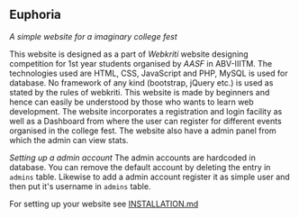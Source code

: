 Euphoria
----------
 *A simple website for a imaginary college fest*

This website is designed as a part of *Webkriti* website designing competition for 1st year students organised by *AASF* in ABV-IIITM.
The technologies used are HTML, CSS, JavaScript and PHP, MySQL is used for database. No framework of any kind (bootstrap, jQuery etc.) is used as stated by the rules of webkriti.
This website is made by beginners and hence can easily be understood by those who wants to learn web development. The website incorporates a registration and login facility as well as a Dashboard from where the user can register for different events organised in the college fest. The website also have a admin panel from which the admin can view stats.

*Setting up a admin account*
The admin accounts are hardcoded in database. You can remove the default account by deleting the entry in `admins` table. Likewise to add a admin account register it as simple user and then put it's username in `admins` table.

For setting up your website see [INSTALLATION.md](https://www.github.com/prmsrswt/euphoria/INSTALLATION.md)
